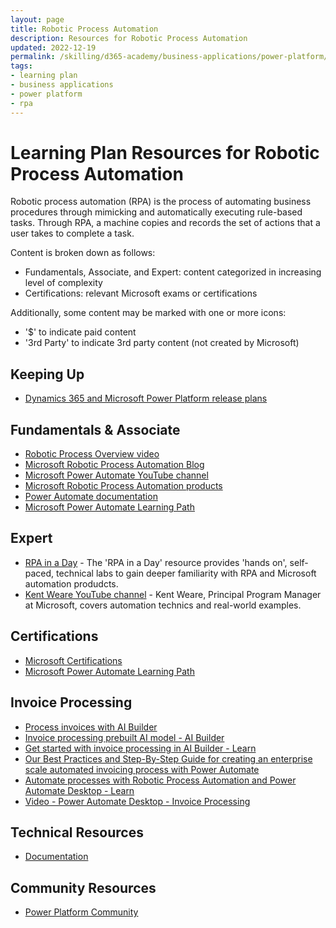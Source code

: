 ```yaml
---
layout: page
title: Robotic Process Automation
description: Resources for Robotic Process Automation
updated: 2022-12-19
permalink: /skilling/d365-academy/business-applications/power-platform/robotic-process-automation
tags:
- learning plan
- business applications
- power platform
- rpa
---
```


# Learning Plan Resources for Robotic Process Automation

Robotic process automation (RPA) is the process of automating business procedures through mimicking and automatically executing rule-based tasks. Through RPA, a machine copies and records the set of actions that a user takes to complete a task.

Content is broken down as follows:
* Fundamentals, Associate, and Expert: content categorized in increasing level of complexity
* Certifications: relevant Microsoft exams or certifications

Additionally, some content may be marked with one or more icons:
* '$' to indicate paid content
* '3rd Party' to indicate 3rd party content (not created by Microsoft)

## Keeping Up

* [Dynamics 365 and Microsoft Power Platform release plans](https://docs.microsoft.com/en-us/dynamics365/release-plans/)

## Fundamentals & Associate

* [Robotic Process Overview video](https://www.microsoft.com/videoplayer/embed/RE4IFj4?autoplay=1&enablejsapi=1&rel=0)
* [Microsoft Robotic Process Automation Blog](https://flow.microsoft.com/en-us/blog/)
* [Microsoft Power Automate YouTube channel](https://www.youtube.com/channel/UCG98S4lL7nwlN8dxSF322bA)
* [Microsoft Robotic Process Automation products](https://flow.microsoft.com/en-us/robotic-process-automation/)
* [Power Automate documentation](https://docs.microsoft.com/en-us/power-automate/)
* [Microsoft Power Automate Learning Path](https://docs.microsoft.com/en-us/learn/powerplatform/power-automate)

## Expert
* [RPA in a Day](https://aka.ms/rpainaday) - The 'RPA in a Day' resource provides 'hands on', self-paced, technical labs to gain deeper familiarity with RPA and Microsoft automation produdcts.
* [Kent Weare YouTube channel](https://www.youtube.com/channel/UCX6IpQ63nP-LakW3TUpoxNw) - Kent Weare, Principal Program Manager at Microsoft, covers automation technics and real-world examples.

## Certifications
* [Microsoft Certifications](https://docs.microsoft.com/en-us/learn/certifications/)
* [Microsoft Power Automate Learning Path](https://docs.microsoft.com/en-us/learn/powerplatform/power-automate)

## Invoice Processing
* [Process invoices with AI Builder](https://flow.microsoft.com/en-us/blog/process-invoices-with-ai-builder/)
* [Invoice processing prebuilt AI model -  AI Builder](https://docs.microsoft.com/en-us/ai-builder/prebuilt-invoice-processing)
* [Get started with invoice processing in AI Builder - Learn](https://docs.microsoft.com/en-us/learn/modules/ai-builder-invoice-processing/)
* [Our Best Practices and Step-By-Step Guide for creating an enterprise scale automated invoicing process with Power Automate](https://flow.microsoft.com/en-us/blog/our-best-practices-and-step-by-step-guide-for-creating-an-enterprise-scale-automated-invoicing-process-with-power-automate/)
* [Automate processes with Robotic Process Automation and Power Automate Desktop - Learn](https://docs.microsoft.com/en-us/learn/paths/work-automation-flow/)
* [Video - Power Automate Desktop - Invoice Processing](https://www.youtube.com/watch?v=aU6I5ZQSQgg&t=2s&ab_channel=MicrosoftPowerPlatform)

## Technical Resources

* [Documentation](https://docs.microsoft.com/en-us/power-automate/)

## Community Resources
* [Power Platform Community](https://powerusers.microsoft.com/)
